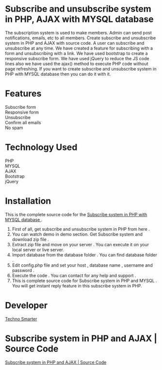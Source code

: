 # Subscribe and unsubscribe system in PHP, AJAX with MYSQL database 
The subscription system is used to make members. Admin can send post notifications, emails, etc to all members. Create subscribe and unsubscribe system in PHP and AJAX with source code.
A user can subscribe and unsubscribe at any time. We have created a feature for subscribing with a form and unsubscribing with a link. 
We have used bootstrap to create a responsive subscribe form. We have used jQuery to reduce the JS code lines also we have used the ajax() method to 
execute PHP code without page refreshing. 
If you want to create subscribe and unsubscribe system in PHP with MYSQL database then you can do it with it. 

# Features
Subscribe form <br>
Responsive form <br>
Unsubscribe <br>
Confirm all emails <br>
No spam <br>
# Technology Used
PHP <br>
MYSQL <br>
AJAX <br>
Bootstrap <br>
jQuery<br> 

# Installation
This is the complete source code for the <a href="https://technosmarter.com/item/subscribe-system-in-php-and-ajax-source-code">Subscribe system in PHP with MYSQL database </a>.<br>
1. First of all, get subscribe and unsubscribe system in PHP from here .<br>
2. You can watch demo in demo section. Get Subscribe system and download zip file .<br>
3. Extract zip file and move on your server . You can execute it on your local server or live server.<br>
4. Import database from the database folder . You can find database folder .<br>
5. Edit config.php file and set your host , database name , username and password .<br>
6. Execute the code . You can contact for any help and support .<br>
7. This is complete source code for Subscribe system in PHP and MYSQL .
You will get instant reply feature in this subscribe system in PHP.
# Developer
<a href="https://technosmarter.com/">Techno Smarter</a>
# Subscribe system in PHP and AJAX | Source Code
<a href="https://technosmarter.com/item/subscribe-system-in-php-and-ajax-source-code">Subscribe system in PHP and AJAX | Source Code</a>
